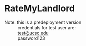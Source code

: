 # RateMyLandlord

Note: this is a predeployment version<br/>
&emsp;&emsp;&emsp;credentials for test user are:<br/>
&emsp;&emsp;&emsp;test@ucsc.edu<br/>
&emsp;&emsp;&emsp;password123<br/>
